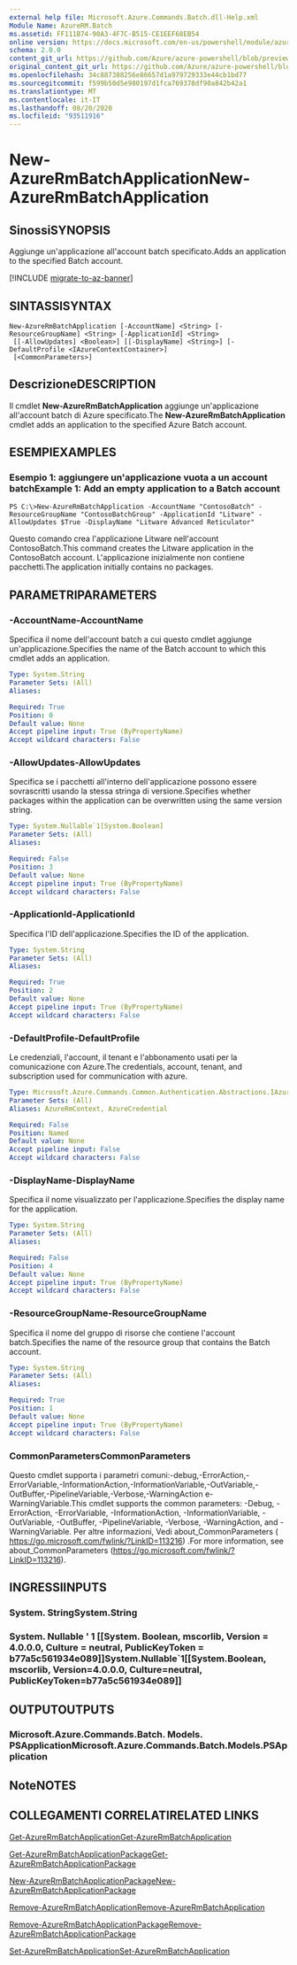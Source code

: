 ```yaml
---
external help file: Microsoft.Azure.Commands.Batch.dll-Help.xml
Module Name: AzureRM.Batch
ms.assetid: FF111B74-90A3-4F7C-B515-CE1EEF68EB54
online version: https://docs.microsoft.com/en-us/powershell/module/azurerm.batch/new-azurermbatchapplication
schema: 2.0.0
content_git_url: https://github.com/Azure/azure-powershell/blob/preview/src/ResourceManager/AzureBatch/Commands.Batch/help/New-AzureRmBatchApplication.md
original_content_git_url: https://github.com/Azure/azure-powershell/blob/preview/src/ResourceManager/AzureBatch/Commands.Batch/help/New-AzureRmBatchApplication.md
ms.openlocfilehash: 34c887388256e86657d1a979729333e44cb1bd77
ms.sourcegitcommit: f599b50d5e980197d1fca769378df90a842b42a1
ms.translationtype: MT
ms.contentlocale: it-IT
ms.lasthandoff: 08/20/2020
ms.locfileid: "93511916"
---
```

# <span data-ttu-id="25b54-101">New-AzureRmBatchApplication</span><span class="sxs-lookup"><span data-stu-id="25b54-101">New-AzureRmBatchApplication</span></span>

## <span data-ttu-id="25b54-102">Sinossi</span><span class="sxs-lookup"><span data-stu-id="25b54-102">SYNOPSIS</span></span>
<span data-ttu-id="25b54-103">Aggiunge un'applicazione all'account batch specificato.</span><span class="sxs-lookup"><span data-stu-id="25b54-103">Adds an application to the specified Batch account.</span></span>

[!INCLUDE [migrate-to-az-banner](../../includes/migrate-to-az-banner.md)]

## <span data-ttu-id="25b54-104">SINTASSI</span><span class="sxs-lookup"><span data-stu-id="25b54-104">SYNTAX</span></span>

```
New-AzureRmBatchApplication [-AccountName] <String> [-ResourceGroupName] <String> [-ApplicationId] <String>
 [[-AllowUpdates] <Boolean>] [[-DisplayName] <String>] [-DefaultProfile <IAzureContextContainer>]
 [<CommonParameters>]
```

## <span data-ttu-id="25b54-105">Descrizione</span><span class="sxs-lookup"><span data-stu-id="25b54-105">DESCRIPTION</span></span>
<span data-ttu-id="25b54-106">Il cmdlet **New-AzureRmBatchApplication** aggiunge un'applicazione all'account batch di Azure specificato.</span><span class="sxs-lookup"><span data-stu-id="25b54-106">The **New-AzureRmBatchApplication** cmdlet adds an application to the specified Azure Batch account.</span></span>

## <span data-ttu-id="25b54-107">ESEMPI</span><span class="sxs-lookup"><span data-stu-id="25b54-107">EXAMPLES</span></span>

### <span data-ttu-id="25b54-108">Esempio 1: aggiungere un'applicazione vuota a un account batch</span><span class="sxs-lookup"><span data-stu-id="25b54-108">Example 1: Add an empty application to a Batch account</span></span>
```
PS C:\>New-AzureRmBatchApplication -AccountName "ContosoBatch" -ResourceGroupName "ContosoBatchGroup" -ApplicationId "Litware" -AllowUpdates $True -DisplayName "Litware Advanced Reticulator"
```

<span data-ttu-id="25b54-109">Questo comando crea l'applicazione Litware nell'account ContosoBatch.</span><span class="sxs-lookup"><span data-stu-id="25b54-109">This command creates the Litware application in the ContosoBatch account.</span></span>
<span data-ttu-id="25b54-110">L'applicazione inizialmente non contiene pacchetti.</span><span class="sxs-lookup"><span data-stu-id="25b54-110">The application initially contains no packages.</span></span>

## <span data-ttu-id="25b54-111">PARAMETRI</span><span class="sxs-lookup"><span data-stu-id="25b54-111">PARAMETERS</span></span>

### <span data-ttu-id="25b54-112">-AccountName</span><span class="sxs-lookup"><span data-stu-id="25b54-112">-AccountName</span></span>
<span data-ttu-id="25b54-113">Specifica il nome dell'account batch a cui questo cmdlet aggiunge un'applicazione.</span><span class="sxs-lookup"><span data-stu-id="25b54-113">Specifies the name of the Batch account to which this cmdlet adds an application.</span></span>

```yaml
Type: System.String
Parameter Sets: (All)
Aliases:

Required: True
Position: 0
Default value: None
Accept pipeline input: True (ByPropertyName)
Accept wildcard characters: False
```

### <span data-ttu-id="25b54-114">-AllowUpdates</span><span class="sxs-lookup"><span data-stu-id="25b54-114">-AllowUpdates</span></span>
<span data-ttu-id="25b54-115">Specifica se i pacchetti all'interno dell'applicazione possono essere sovrascritti usando la stessa stringa di versione.</span><span class="sxs-lookup"><span data-stu-id="25b54-115">Specifies whether packages within the application can be overwritten using the same version string.</span></span>

```yaml
Type: System.Nullable`1[System.Boolean]
Parameter Sets: (All)
Aliases:

Required: False
Position: 3
Default value: None
Accept pipeline input: True (ByPropertyName)
Accept wildcard characters: False
```

### <span data-ttu-id="25b54-116">-ApplicationId</span><span class="sxs-lookup"><span data-stu-id="25b54-116">-ApplicationId</span></span>
<span data-ttu-id="25b54-117">Specifica l'ID dell'applicazione.</span><span class="sxs-lookup"><span data-stu-id="25b54-117">Specifies the ID of the application.</span></span>

```yaml
Type: System.String
Parameter Sets: (All)
Aliases:

Required: True
Position: 2
Default value: None
Accept pipeline input: True (ByPropertyName)
Accept wildcard characters: False
```

### <span data-ttu-id="25b54-118">-DefaultProfile</span><span class="sxs-lookup"><span data-stu-id="25b54-118">-DefaultProfile</span></span>
<span data-ttu-id="25b54-119">Le credenziali, l'account, il tenant e l'abbonamento usati per la comunicazione con Azure.</span><span class="sxs-lookup"><span data-stu-id="25b54-119">The credentials, account, tenant, and subscription used for communication with azure.</span></span>

```yaml
Type: Microsoft.Azure.Commands.Common.Authentication.Abstractions.IAzureContextContainer
Parameter Sets: (All)
Aliases: AzureRmContext, AzureCredential

Required: False
Position: Named
Default value: None
Accept pipeline input: False
Accept wildcard characters: False
```

### <span data-ttu-id="25b54-120">-DisplayName</span><span class="sxs-lookup"><span data-stu-id="25b54-120">-DisplayName</span></span>
<span data-ttu-id="25b54-121">Specifica il nome visualizzato per l'applicazione.</span><span class="sxs-lookup"><span data-stu-id="25b54-121">Specifies the display name for the application.</span></span>

```yaml
Type: System.String
Parameter Sets: (All)
Aliases:

Required: False
Position: 4
Default value: None
Accept pipeline input: True (ByPropertyName)
Accept wildcard characters: False
```

### <span data-ttu-id="25b54-122">-ResourceGroupName</span><span class="sxs-lookup"><span data-stu-id="25b54-122">-ResourceGroupName</span></span>
<span data-ttu-id="25b54-123">Specifica il nome del gruppo di risorse che contiene l'account batch.</span><span class="sxs-lookup"><span data-stu-id="25b54-123">Specifies the name of the resource group that contains the Batch account.</span></span>

```yaml
Type: System.String
Parameter Sets: (All)
Aliases:

Required: True
Position: 1
Default value: None
Accept pipeline input: True (ByPropertyName)
Accept wildcard characters: False
```

### <span data-ttu-id="25b54-124">CommonParameters</span><span class="sxs-lookup"><span data-stu-id="25b54-124">CommonParameters</span></span>
<span data-ttu-id="25b54-125">Questo cmdlet supporta i parametri comuni:-debug,-ErrorAction,-ErrorVariable,-InformationAction,-InformationVariable,-OutVariable,-OutBuffer,-PipelineVariable,-Verbose,-WarningAction e-WarningVariable.</span><span class="sxs-lookup"><span data-stu-id="25b54-125">This cmdlet supports the common parameters: -Debug, -ErrorAction, -ErrorVariable, -InformationAction, -InformationVariable, -OutVariable, -OutBuffer, -PipelineVariable, -Verbose, -WarningAction, and -WarningVariable.</span></span> <span data-ttu-id="25b54-126">Per altre informazioni, Vedi about_CommonParameters ( https://go.microsoft.com/fwlink/?LinkID=113216) .</span><span class="sxs-lookup"><span data-stu-id="25b54-126">For more information, see about_CommonParameters (https://go.microsoft.com/fwlink/?LinkID=113216).</span></span>

## <span data-ttu-id="25b54-127">INGRESSI</span><span class="sxs-lookup"><span data-stu-id="25b54-127">INPUTS</span></span>

### <span data-ttu-id="25b54-128">System. String</span><span class="sxs-lookup"><span data-stu-id="25b54-128">System.String</span></span>

### <span data-ttu-id="25b54-129">System. Nullable ' 1 [[System. Boolean, mscorlib, Version = 4.0.0.0, Culture = neutral, PublicKeyToken = b77a5c561934e089]]</span><span class="sxs-lookup"><span data-stu-id="25b54-129">System.Nullable\`1[[System.Boolean, mscorlib, Version=4.0.0.0, Culture=neutral, PublicKeyToken=b77a5c561934e089]]</span></span>

## <span data-ttu-id="25b54-130">OUTPUT</span><span class="sxs-lookup"><span data-stu-id="25b54-130">OUTPUTS</span></span>

### <span data-ttu-id="25b54-131">Microsoft.Azure.Commands.Batch. Models. PSApplication</span><span class="sxs-lookup"><span data-stu-id="25b54-131">Microsoft.Azure.Commands.Batch.Models.PSApplication</span></span>

## <span data-ttu-id="25b54-132">Note</span><span class="sxs-lookup"><span data-stu-id="25b54-132">NOTES</span></span>

## <span data-ttu-id="25b54-133">COLLEGAMENTI CORRELATI</span><span class="sxs-lookup"><span data-stu-id="25b54-133">RELATED LINKS</span></span>

[<span data-ttu-id="25b54-134">Get-AzureRmBatchApplication</span><span class="sxs-lookup"><span data-stu-id="25b54-134">Get-AzureRmBatchApplication</span></span>](./Get-AzureRmBatchApplication.md)

[<span data-ttu-id="25b54-135">Get-AzureRmBatchApplicationPackage</span><span class="sxs-lookup"><span data-stu-id="25b54-135">Get-AzureRmBatchApplicationPackage</span></span>](./Get-AzureRmBatchApplicationPackage.md)

[<span data-ttu-id="25b54-136">New-AzureRmBatchApplicationPackage</span><span class="sxs-lookup"><span data-stu-id="25b54-136">New-AzureRmBatchApplicationPackage</span></span>](./New-AzureRmBatchApplicationPackage.md)

[<span data-ttu-id="25b54-137">Remove-AzureRmBatchApplication</span><span class="sxs-lookup"><span data-stu-id="25b54-137">Remove-AzureRmBatchApplication</span></span>](./Remove-AzureRmBatchApplication.md)

[<span data-ttu-id="25b54-138">Remove-AzureRmBatchApplicationPackage</span><span class="sxs-lookup"><span data-stu-id="25b54-138">Remove-AzureRmBatchApplicationPackage</span></span>](./Remove-AzureRmBatchApplicationPackage.md)

[<span data-ttu-id="25b54-139">Set-AzureRmBatchApplication</span><span class="sxs-lookup"><span data-stu-id="25b54-139">Set-AzureRmBatchApplication</span></span>](./Set-AzureRmBatchApplication.md)


